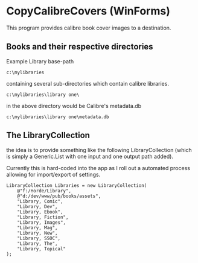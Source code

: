# CopyCalibreCovers (WinForms)

This program provides calibre book cover images to a destination.

## Books and their respective directories

Example Library base-path

    c:\mylibraries
    
containing several sub-directories which contain calibre libraries.

    c:\mylibraries\library one\
    
in the above directory would be Calibre's metadata.db

    c:\mylibraries\library one\metadata.db

## The LibraryCollection

the idea is to provide something like the following LibraryCollection (which is
simply a Generic.List<string> with one input and one output path added).

Currently this is hard-coded into the app as I roll out a automated process
allowing for import/export of settings.

    LibraryCollection Libraries = new LibraryCollection(
		@"f:/Horde/Library",
		@"d:/dev/www/pub/books/assets",
		"Library, Comic",
		"Library, Dev",
		"Library, Ebook",
		"Library, Fiction",
		"Library, Images",
		"Library, Mag",
		"Library, New",
		"Library, SSOC",
		"Library, The",
		"Library, Topical"
	);